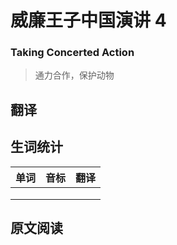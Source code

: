 # 威廉王子中国演讲 4
### Taking Concerted Action
>通力合作，保护动物

## 翻译

## 生词统计
| 单词 | 音标 | 翻译 |
|-|-|-|
|  |  |  |
|  |  |  |
|  |  |  |

## 原文阅读